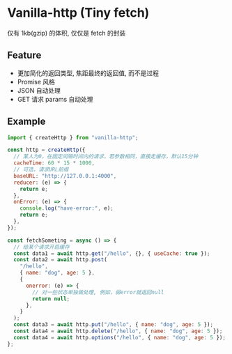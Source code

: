 # Vanilla-http (Tiny fetch)

仅有 1kb(gzip) 的体积, 仅仅是 fetch 的封装

## Feature

- 更加简化的返回类型, 焦距最终的返回值, 而不是过程
- Promise 风格
- JSON 自动处理
- GET 请求 params 自动处理

## Example

```js
import { createHttp } from "vanilla-http";

const http = createHttp({
  // 某人为0，在固定间隔时间内的请求，若参数相同，直接走缓存，默认15分钟
  cacheTime: 60 * 15 * 1000,
  // 可选，请求URL前缀
  baseURL: "http://127.0.0.1:4000",
  reducer: (e) => {
    return e;
  },
  onError: (e) => {
    console.log("have-error:", e);
    return e;
  },
});

const fetchSometing = async () => {
  // 给某个请求开启缓存
  const data1 = await http.get("/hello", {}, { useCache: true });
  const data2 = await http.post(
    "/hello",
    { name: "dog", age: 5 },
    {
      onerror: (e) => {
        // 对一些状态单独做处理, 例如，弱error就返回null
        return null;
      },
    }
  );
  const data3 = await http.put("/hello", { name: "dog", age: 5 });
  const data4 = await http.delete("/hello", { name: "dog", age: 5 });
  const data4 = await http.options("/hello", { name: "dog", age: 5 });
};
```
